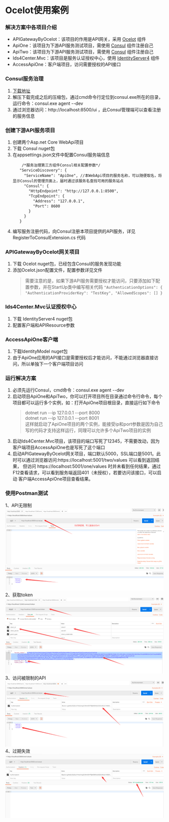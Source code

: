 # Ocelot使用案例
### 解决方案中各项目介绍
* APIGatewayByOcelot：该项目的作用是API网关，采用 [Ocelot](https://github.com/ThreeMammals/Ocelot) 组件
* ApiOne：该项目为下游API服务测试项目，需使用 [Consul](https://github.com/hashicorp/consul) 组件注册自己
* ApiTwo：该项目为下游API服务测试项目，需使用 [Consul](https://github.com/hashicorp/consul) 组件注册自己
* Ids4Center.Mvc：该项目是服务认证授权中心，使用 [IdentityServer4](https://github.com/IdentityServer/IdentityServer4) 组件
* AccessApiOne：客户端项目，访问需要授权的API接口

### Consul服务治理
1. [下载地址](https://www.consul.io/downloads.html)
2. 解压下载完成之后的压缩包，通过cmd命令行定位到consul.exe所在的目录，运行命令：consul.exe agent --dev
3. 通过浏览器访问：http://localhost:8500/ui ，此Consul管理端可以查看注册的服务信息

### 创建下游API服务项目
1. 创建两个Asp.net Core WebApi项目
2. 下载 Consul nuget包
3. 在appsettings.json文件中配置Consul服务端信息
   ```
	   /*服务治理第三方组件Consul相关配置参数*/
	  "ServiceDiscovery": {
		"ServiceName": "ApiOne", //本WebApi项目的服务名称，可以随便取名，将显示Consul的管理页面上，届时通过该服务名查找可用的服务站点
		"Consul": {
		  "HttpEndpoint": "http://127.0.0.1:8500",
		  "TcpEndpoint": {
			"Address": "127.0.0.1",
			"Port": 8600
		  }
		}
	  }
   ```
4. 编写服务注册代码，向Consul注册本项目提供的API服务，详见 RegisterToConsulExtension.cs 代码

### APIGatewayByOcelot网关项目
1. 下载 Ocelot nuget包，已经包含Consul的服务发现功能
2. 添加Ocelot.json配置文件，配置参数详见文件
	> 需要注意的是，如果下游API服务需要授权才能访问，只要添加如下配置参数，并在StartUp类中编写相关代码
		```
			"AuthenticationOptions": {
			"AuthenticationProviderKey": "TestKey",
			"AllowedScopes": []
		  }
		```

### Ids4Center.Mvc认证授权中心
1. 下载 IdentityServer4 nuget包
2. 配置客户端和APIResource参数

### AccessApiOne客户端
1. 下载IdentityModel nuget包
2. 由于ApiOne应用的API接口是需要授权后才能访问，不能通过浏览器直接访问，所以单独下一个客户端项目访问

### 运行解决方案
1. 必须先运行Consul，cmd命令：consul.exe agent --dev
2. 启动项目ApiOne和ApiTwo，你可以打开项目所在目录通过命令行命令，每个项目都可以运行多个实例，如：打开ApiOne项目根目录，直接运行如下命令	
	> dotnet run --ip 127.0.0.1 --port 8000  
	> dotnet run --ip 127.0.0.1 --port 8001  
	这样就启动了ApiOne项目的两个实例，能接受ip和port参数是因为自己写的代码才支持这样运行，同理可以允许多个ApiTwo项目的实例
3. 启动Ids4Center.Mvc项目，该项目的端口写死了12345，不需要改动，因为客户端项目AccessApiOne也是写死了这个端口
4. 启动APIGatewayByOcelot网关项目，端口默认5000，SSL端口是5001。此时可以通过浏览器访问:https://localhost:5001/two/values 可以看到返回结果，
   但访问 https://localhost:5001/one/values 时并未看到任何结果，通过F12查看请求，可以看到服务端返回401（未授权），若要访问该接口，可以启动
   客户端AccessApiOne项目查看结果。
### 使用Postman测试
1、API无限制
![无限制API](https://github.com/a275979650/OcelotSample/blob/5ff24f153df810d4a414ef2ce542d09e2e65b348/images/1.png)
2、获取token
![获取授权](https://github.com/a275979650/OcelotSample/blob/5ff24f153df810d4a414ef2ce542d09e2e65b348/images/2.png)
3、访问被限制的API
![被限制图](https://github.com/a275979650/OcelotSample/blob/5ff24f153df810d4a414ef2ce542d09e2e65b348/images/3.png)
4、过期失效
![过期](https://github.com/a275979650/OcelotSample/blob/5ff24f153df810d4a414ef2ce542d09e2e65b348/images/4.png)
